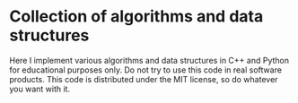 # Collection of algorithms and data structures

Here I implement various algorithms and data structures in C++ and Python for educational purposes only. Do not try to use this code in real software products.
This code is distributed under the MIT license, so do whatever you want with it.